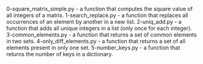 0-square_matrix_simple.py - a function that computes the square value of all integers of a matrix.
1-search_replace.py - a function that replaces all occurrences of an element by another in a new list.
2-uniq_add.py - a function that adds all unique integers in a list (only once for each integer).
3-common_elements.py - a function that returns a set of common elements in two sets.
4-only_diff_elements.py - a function that returns a set of all elements present in only one set.
5-number_keys.py - a function that returns the number of keys in a dictionary.
